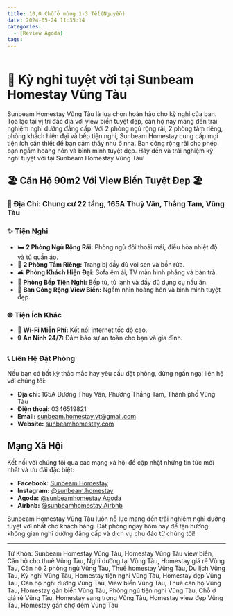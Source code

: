 ```yaml
---
title: 10,0 Chỗ ở mùng 1-3 Tết(Nguyễn)
date: 2024-05-24 11:35:14
categories:
  - [Review Agoda]
tags:
---
```


<img src='https://scontent.fsgn5-9.fna.fbcdn.net/v/t39.30808-6/442473508_122108298278315348_8178394695726150443_n.jpg?_nc_cat=105&ccb=1-7&_nc_sid=5f2048&_nc_ohc=I9Wjro10czgQ7kNvgE5fd7I&_nc_ht=scontent.fsgn5-9.fna&oh=00_AYA7yinyZtuBbaznX17fxms-p0Gm5udwimotfBIAxJ2Slw&oe=66577A70' alt='' />

# 🌊 Kỳ nghỉ tuyệt vời tại Sunbeam Homestay Vũng Tàu

Sunbeam Homestay Vũng Tàu là lựa chọn hoàn hảo cho kỳ nghỉ của bạn. Tọa lạc tại vị trí đắc địa với view biển tuyệt đẹp, căn hộ này mang đến trải nghiệm nghỉ dưỡng đẳng cấp. Với 2 phòng ngủ rộng rãi, 2 phòng tắm riêng, phòng khách hiện đại và bếp tiện nghi, Sunbeam Homestay cung cấp mọi tiện ích cần thiết để bạn cảm thấy như ở nhà. Ban công rộng rãi cho phép bạn ngắm hoàng hôn và bình minh tuyệt đẹp. Hãy đến và trải nghiệm kỳ nghỉ tuyệt vời tại Sunbeam Homestay Vũng Tàu!

## 🏖 Căn Hộ 90m2 Với View Biển Tuyệt Đẹp 🏖

### 📌 Địa Chỉ: Chung cư 22 tầng, 165A Thuỳ Vân, Thắng Tam, Vũng Tàu

### ✨ Tiện Nghi

- 🛏 **2 Phòng Ngủ Rộng Rãi:** Phòng ngủ đôi thoải mái, điều hòa nhiệt độ và tủ quần áo.
- 🚿 **2 Phòng Tắm Riêng:** Trang bị đầy đủ vòi sen và bồn rửa.
- 🛋 **Phòng Khách Hiện Đại:** Sofa êm ái, TV màn hình phẳng và bàn trà.
- 🍳 **Phòng Bếp Tiện Nghi:** Bếp từ, tủ lạnh và đầy đủ dụng cụ nấu ăn.
- 🌅 **Ban Công Rộng View Biển:** Ngắm nhìn hoàng hôn và bình minh tuyệt đẹp.

### 🌐 Tiện Ích Khác

- 📶 **Wi-Fi Miễn Phí:** Kết nối internet tốc độ cao.
- 🔒 **An Ninh 24/7:** Đảm bảo sự an toàn cho bạn và gia đình.

### 📞 Liên Hệ Đặt Phòng

Nếu bạn có bất kỳ thắc mắc hay yêu cầu đặt phòng, đừng ngần ngại liên hệ với chúng tôi:

- **Địa chỉ:** 165A Đường Thùy Vân, Phường Thắng Tam, Thành phố Vũng Tàu
- **Điện thoại:** 0346519821
- **Email:** sunbeam.homestay.vt@gmail.com
- **Website:** [sunbeamhomestay.com](http://sunbeamhomestay.com)

## Mạng Xã Hội

Kết nối với chúng tôi qua các mạng xã hội để cập nhật những tin tức mới nhất và ưu đãi đặc biệt:

- **Facebook:** [Sunbeam Homestay](http://www.facebook.com/sunbeamhomestay)
- **Instagram:** [@sunbeam.homestay](https://www.instagram.com/sunbeam.homestay)
- **Agoda:** [@sunbeamhomestay Agoda](https://www.agoda.com/vi-vn/seaview-50m-from-beach-2-bedrooms-bluesea/hotel/vung-tau-vn.html?ds=kJ0zn2gFOIAcm%2FzB)
- **Airbnb:** [@sunbeamhomestay Airbnb](https://airbnb.com/h/sunbeam-homestay)

Sunbeam Homestay Vũng Tàu luôn nỗ lực mang đến trải nghiệm nghỉ dưỡng tuyệt vời nhất cho khách hàng. Đặt phòng ngay hôm nay để tận hưởng không gian nghỉ dưỡng đẳng cấp và dịch vụ chu đáo từ chúng tôi!

---

Từ Khóa: Sunbeam Homestay Vũng Tàu, Homestay Vũng Tàu view biển, Căn hộ cho thuê Vũng Tàu, Nghỉ dưỡng tại Vũng Tàu, Homestay giá rẻ Vũng Tàu, Căn hộ 2 phòng ngủ Vũng Tàu, Thuê homestay Vũng Tàu, Du lịch Vũng Tàu, Kỳ nghỉ Vũng Tàu, Homestay tiện nghi Vũng Tàu, Homestay đẹp Vũng Tàu, Căn hộ nghỉ dưỡng Vũng Tàu, View biển Vũng Tàu, Thuê căn hộ Vũng Tàu, Homestay gần biển Vũng Tàu, Phòng ngủ tiện nghi Vũng Tàu, Chỗ ở giá rẻ Vũng Tàu, Homestay sang trọng Vũng Tàu, Homestay view đẹp Vũng Tàu, Homestay gần chợ đêm Vũng Tàu
